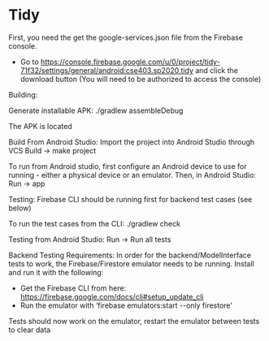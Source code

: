 # Tidy

First, you need the get the google-services.json file from the Firebase console.
- Go to https://console.firebase.google.com/u/0/project/tidy-71f32/settings/general/android:cse403.sp2020.tidy and click the download button (You will need to be authorized to access the console)


Building:

Generate installable APK:
./gradlew assembleDebug

The APK is located

Build From Android Studio:
Import the project into Android Studio through VCS
Build -> make project


To run from Android studio, first configure an Android device to use for running - either a physical device or an emulator.
Then, in Android Studio:
Run -> app


Testing:
Firebase CLI should be running first for backend test cases (see below)

To run the test cases from the CLI:
./gradlew check

Testing from Android Studio:
Run -> Run all tests

Backend Testing Requirements:
In order for the backend/ModelInterface tests to work, the Firebase/Firestore emulator needs to be running. Install and run it with the following:
- Get the Firebase CLI from here: https://firebase.google.com/docs/cli#setup_update_cli
- Run the emulator with ‘firebase emulators:start --only firestore’

Tests should now work on the emulator, restart the emulator between tests to clear data
